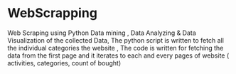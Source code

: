 # WebScrapping
Web Scraping using Python Data mining , Data Analyzing &amp; Data Visualization of the collected Data, The python script is written to fetch all the individual categories the website , The code is written for fetching the data from the first page and it iterates to each and every pages of website ( activities, categories, count of bought)
